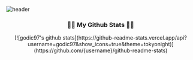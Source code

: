 ![header](https://capsule-render.vercel.app/api?type=soft&color=auto&height=150&section=header&text=In-Cheol%20Shin&fontSize=70&animation=twinkling)

<h3 align="center">👩‍💻 My Github Stats 👩‍💻</h3>
<div align="center">
[![godic97's github stats](https://github-readme-stats.vercel.app/api?username=godic97&show_icons=true&theme=tokyonight)](https://github.com/{username}/github-readme-stats)
</div>
